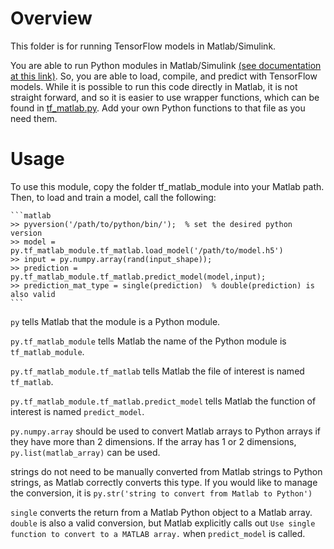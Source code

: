 # Overview 
This folder is for running TensorFlow models in Matlab/Simulink. 

You are able to run Python modules in Matlab/Simulink [(see documentation at this link)][1]. So, you are able to load, compile, and predict with TensorFlow models. While it is possible to run this code directly in Matlab, it is not straight forward, and so it is easier to use wrapper functions, which can be found in [tf_matlab.py][2]. Add your own Python functions to that file as you need them.

# Usage
To use this module, copy the folder tf_matlab_module into your Matlab path. Then, to load and train a model, call the following:

    ```matlab
    >> pyversion('/path/to/python/bin/');  % set the desired python version
    >> model = py.tf_matlab_module.tf_matlab.load_model('/path/to/model.h5')
    >> input = py.numpy.array(rand(input_shape)); 
    >> prediction = py.tf_matlab_module.tf_matlab.predict_model(model,input); 
    >> prediction_mat_type = single(prediction)  % double(prediction) is also valid
    ```
    
`py` tells Matlab that the module is a Python module.

`py.tf_matlab_module` tells Matlab the name of the Python module is `tf_matlab_module`.

`py.tf_matlab_module.tf_matlab` tells Matlab the file of interest is named `tf_matlab`.

`py.tf_matlab_module.tf_matlab.predict_model` tells Matlab the function of interest is named `predict_model`.

`py.numpy.array` should be used to convert Matlab arrays to Python arrays if they have more than 2 dimensions. If the array has 1 or 2 dimensions, `py.list(matlab_array)` can be used.

strings do not need to be manually converted from Matlab strings to Python strings, as Matlab correctly converts this type. If you would like to manage the conversion, it is `py.str('string to convert from Matlab to Python')`

`single` converts the return from a Matlab Python object to a Matlab array. `double` is also a valid conversion, but Matlab explicitly calls out `Use single function to convert to a MATLAB array.` when `predict_model` is called. 


[1]: https://www.mathworks.com/help/matlab/call-python-libraries.html?s_tid=CRUX_lftnav
[2]: tf_matlab.py
